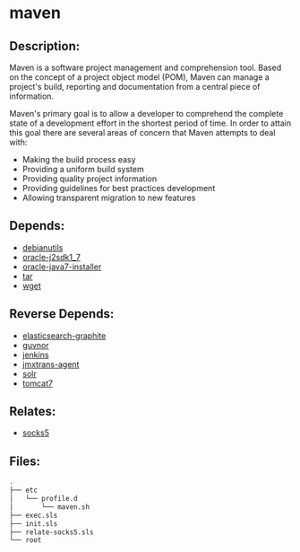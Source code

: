 # maven

## Description:

Maven is a software project management and comprehension tool. Based on the concept of a project object model (POM), Maven can manage a project's build, reporting and documentation from a central piece of information.

Maven's primary goal is to allow a developer to comprehend the complete state of a development effort in the shortest period of time. In order to attain this goal there are several areas of concern that Maven attempts to deal with:

  * Making the build process easy
  * Providing a uniform build system
  * Providing quality project information
  * Providing guidelines for best practices development
  * Allowing transparent migration to new features

## Depends:

  -  [debianutils](/salt/debianutils)
  -  [oracle-j2sdk1\_7](/salt/oracle-j2sdk1_7)
  -  [oracle-java7-installer](/salt/oracle-java7-installer)
  -  [tar](/salt/tar)
  -  [wget](/salt/wget)

## Reverse Depends:

  -  [elasticsearch-graphite](/salt/elasticsearch-graphite)
  -  [guvnor](/salt/guvnor)
  -  [jenkins](/salt/jenkins)
  -  [jmxtrans-agent](/salt/jmxtrans-agent)
  -  [solr](/salt/solr)
  -  [tomcat7](/salt/tomcat7)

## Relates:

  -  [socks5](/salt/socks5)

## Files:

```bash
.
├── etc
│   └── profile.d
│       └── maven.sh
├── exec.sls
├── init.sls
├── relate-socks5.sls
└── root
```
